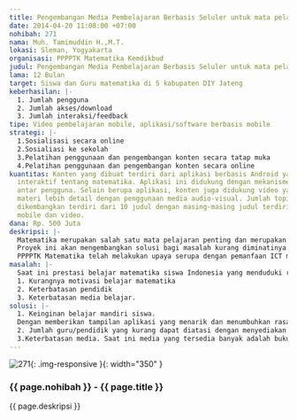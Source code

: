 ```yaml
---
title: Pengembangan Media Pembelajaran Berbasis Seluler untuk mata pelajaran matematika
date: 2014-04-20 11:08:00 +07:00
nohibah: 271
nama: Muh. Tamimuddin H.,M.T.
lokasi: Sleman, Yogyakarta
organisasi: PPPPTK Matematika Kemdikbud
judul: Pengembangan Media Pembelajaran Berbasis Seluler untuk mata pelajaran matematika
lama: 12 Bulan
target: Siswa dan Guru matematika di 5 kabupaten DIY Jateng
keberhasilan: |-
  1. Jumlah pengguna
  2. Jumlah akses/download
  3. Jumlah interaksi/feedback
tipe: Video pembelajaran mobile, aplikasi/software berbasis mobile
strategi: |-
  1.Sosialisasi secara online
  2.Sosialiasi ke sekolah
  3.Pelatihan penggunaan dan pengembangan konten secara tatap muka
  4.Pelatihan penggunaan dan pengembangan konten secara online
kuantitas: Konten yang dibuat terdiri dari aplikasi berbasis Android yang berisi materi
  interaktif tentang matematika. Aplikasi ini didukung dengan mekanisme interaksi
  antar pengguna. Selain berupa aplikasi, konten juga didukung video yang menjelaskan
  materi lebih detail dengan penggunaan media audio-visual. Jumlah topik konten yang
  dikembangkan terdiri dari 10 judul dengan masing-masing judul terdiri dari aplikasi
  mobile dan video.
dana: Rp. 500 Juta
deskripsi: |-
  Matematika merupakan salah satu mata pelajaran penting dan merupakan salah satu penentu dari skill yang sangat dibutuhkan di masa sekarang dan masa depan. Sayangnya, matematika menjadi mata pelajaran yang paling ditakuti dan dihindari karena banyak faktor; materi yang sulit, guru yang tidak mampu menyampaikan pembelajaran dengan baik maupun pemanfaatan media pembelajaran yang kurang maksimal. Melihat situasi di atas sesungguhnya tersedia banyak potensi solusi yang dapat dikembangkan, terutama dengan perkembangan media seluler. Saat ini perangkat seluler sudah cukup canggih dan terjangkau dan mampu untuk digunakan sebagai media pembelajaran matematika yang efektif. Namun sampai saat ini upaya pemanfaatan media seluler masih kurang maksimal.
  Proyek ini akan mengembangkan solusi bagi masalah kurang diminatinya pelajaran matematika serta rendahnya pemahaman matematika di kalangan siswa dengan mengembangkan media pembelajaran matematika berbasis perangkat seluler (ponsel/tablet) yang menyenangkan, mudah diperoleh dan berkualitas.
  PPPPTK Matematika telah melakukan upaya serupa dengan pemanfaan ICT melalui e-training (etraining.p4tkmatematika.org) dan rintisan mobile learning (m.p4tkmatematika.org).
masalah: |-
  Saat ini prestasi belajar matematika siswa Indonesia yang menduduki rangking bawah dunia (PISA). Sebagian masalah yang menjadi penyebab kondisi tersebut adalah
  1. Kurangnya motivasi belajar matematika
  2. Keterbatasan pendidik
  3. Keterbatasan media belajar.
solusi: |-
  1. Keinginan belajar mandiri siswa.
  Dengan memberikan tampilan aplikasi yang menarik dan menumbuhkan rasa ingin tahu siswa terhadap pendidikan.
  2. Jumlah guru/pendidik yang kurang dapat diatasi dengan menyediakan konten pembelajaran yang didisain untuk pembelajaran mandiri. Dengan demikian siswa dapat belajar meskipun tidak ada guru.
  3.Keterbatasan media. Saat ini media yang tersedia banyak adalah buku, padahal buku juga memiliki keterbatasan. Dengan media yang akan dikembangkan yaitu konten digital berbasis mobile, media belajar akan menjadi mudah didistribusi/diakses, mudah digunakan dan dapat tersedia dengan murah
---
```


![271](/static/img/hibahcms/271.png){: .img-responsive }{: width="350" }

### {{ page.nohibah }} - {{ page.title }}

{{ page.deskripsi }}

